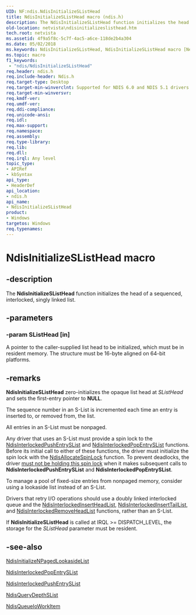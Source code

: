 ```yaml
---
UID: NF:ndis.NdisInitializeSListHead
title: NdisInitializeSListHead macro (ndis.h)
description: The NdisInitializeSListHead function initializes the head of a sequenced, interlocked, singly linked list.
old-location: netvista\ndisinitializeslisthead.htm
tech.root: netvista
ms.assetid: 4f9a5f8c-5c7f-4ac5-a6ce-118de2b4a304
ms.date: 05/02/2018
ms.keywords: NdisInitializeSListHead, NdisInitializeSListHead macro [Network Drivers Starting with Windows Vista], ndis/NdisInitializeSListHead, ndis_interlocked_ref_f27e10a0-22f5-48b2-a7d9-c5b4ffc85617.xml, netvista.ndisinitializeslisthead
ms.topic: macro
f1_keywords:
 - "ndis/NdisInitializeSListHead"
req.header: ndis.h
req.include-header: Ndis.h
req.target-type: Desktop
req.target-min-winverclnt: Supported for NDIS 6.0 and NDIS 5.1 drivers (see    NdisInitializeSListHead (NDIS   5.1)) in Windows Vista. Supported for NDIS 5.1 drivers (see    NdisInitializeSListHead (NDIS   5.1)) in Windows XP.
req.target-min-winversvr: 
req.kmdf-ver: 
req.umdf-ver: 
req.ddi-compliance: 
req.unicode-ansi: 
req.idl: 
req.max-support: 
req.namespace: 
req.assembly: 
req.type-library: 
req.lib: 
req.dll: 
req.irql: Any level
topic_type:
- APIRef
- kbSyntax
api_type:
- HeaderDef
api_location:
- ndis.h
api_name:
- NdisInitializeSListHead
product:
- Windows
targetos: Windows
req.typenames: 
---
```


# NdisInitializeSListHead macro


## -description


The 
  <b>NdisInitializeSListHead</b> function initializes the head of a sequenced, interlocked, singly linked
  list.


## -parameters




### -param SListHead [in]

A pointer to the caller-supplied list head to be initialized, which must be in resident
     memory. The structure must be 16-byte aligned on 64-bit platforms.


## -remarks



<b>NdisInitializeSListHead</b> zero-initializes the opaque list head at 
    <i>SListHead</i> and sets the first-entry pointer to <b>NULL</b>.

The sequence number in an S-List is incremented each time an entry is inserted to, or removed from,
    the list.

All entries in an S-List must be nonpaged.

Any driver that uses an S-List must provide a spin lock to the 
    <a href="https://docs.microsoft.com/windows-hardware/drivers/ddi/ndis/nf-ndis-ndisinterlockedpushentryslist">
    NdisInterlockedPushEntrySList</a> and 
    <a href="https://docs.microsoft.com/windows-hardware/drivers/ddi/ndis/nf-ndis-ndisinterlockedpopentryslist">
    NdisInterlockedPopEntrySList</a> functions. Before its initial call to either of these functions, the
    driver must initialize the spin lock with the 
    <a href="https://docs.microsoft.com/windows-hardware/drivers/ddi/ndis/nf-ndis-ndisallocatespinlock">NdisAllocateSpinLock</a> function. To
    prevent deadlocks, the driver 
    <u>must not be holding this spin lock</u> when it makes subsequent calls to 
    <b>NdisInterlockedPushEntrySList</b> and 
    <b>NdisInterlockedPopEntrySList</b>.

To manage a pool of fixed-size entries from nonpaged memory, consider using a lookaside list instead
    of an S-List.

Drivers that retry I/O operations should use a doubly linked interlocked queue and the <a href="https://docs.microsoft.com/windows-hardware/drivers/ddi/ndis/nf-ndis-ndisinterlockedinsertheadlist">NdisInterlockedInsertHeadList</a>,  <a href="https://docs.microsoft.com/windows-hardware/drivers/ddi/ndis/nf-ndis-ndisinterlockedinserttaillist">NdisInterlockedInsertTailList</a>, and   <a href="https://docs.microsoft.com/windows-hardware/drivers/ddi/ndis/nf-ndis-ndisinterlockedremoveheadlist">NdisInterlockedRemoveHeadList</a> functions, rather than an S-List.

If 
    <b>NdisInitializeSListHead</b> is called at IRQL >= DISPATCH_LEVEL, the storage for the 
    <i>SListHead</i> parameter must be resident.




## -see-also




<a href="https://docs.microsoft.com/windows-hardware/drivers/ddi/ndis/nf-ndis-ndisinitializenpagedlookasidelist">
   NdisInitializeNPagedLookasideList</a>



<a href="https://docs.microsoft.com/windows-hardware/drivers/ddi/ndis/nf-ndis-ndisinterlockedpopentryslist">NdisInterlockedPopEntrySList</a>



<a href="https://docs.microsoft.com/windows-hardware/drivers/ddi/ndis/nf-ndis-ndisinterlockedpushentryslist">
   NdisInterlockedPushEntrySList</a>



<a href="https://docs.microsoft.com/windows-hardware/drivers/ddi/ndis/nf-ndis-ndisquerydepthslist">NdisQueryDepthSList</a>



<a href="https://docs.microsoft.com/windows-hardware/drivers/ddi/ndis/nf-ndis-ndisqueueioworkitem">NdisQueueIoWorkItem</a>
 

 

